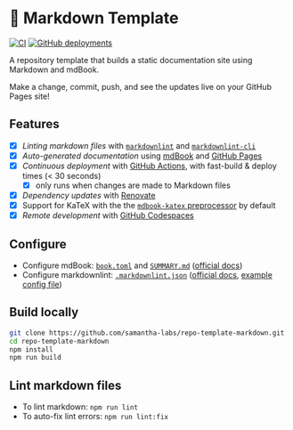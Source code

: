 # 📖 Markdown Template

[![CI](https://github.com/samantha-labs/repo-template-markdown/actions/workflows/ci.yml/badge.svg)](https://github.com/samantha-labs/repo-template-markdown/actions/workflows/ci.yml)
[![GitHub deployments](https://img.shields.io/github/deployments/samantha-labs/repo-template-markdown/github-pages?label=docs)](https://samantha-labs.github.io/repo-template-markdown/)

A repository template that builds a static documentation site using Markdown and mdBook.

Make a change, commit, push, and see the updates live on your GitHub Pages site!

## Features

- [x] *Linting markdown files* with [`markdownlint`](https://github.com/DavidAnson/markdownlint) and [`markdownlint-cli`](https://github.com/igorshubovych/markdownlint-cli)
- [x] *Auto-generated documentation* using [mdBook](https://github.com/rust-lang/mdBook) and [GitHub Pages](https://docs.github.com/en/pages)
- [x] *Continuous deployment* with [GitHub Actions](https://github.com/features/actions), with fast-build & deploy times (< 30 seconds)
  - [x] only runs when changes are made to Markdown files
- [x] *Dependency updates* with [Renovate](https://github.com/marketplace/renovate)
- [x] Support for KaTeX with the the [`mdbook-katex` preprocessor](https://github.com/lzanini/mdbook-katex) by default
- [x] *Remote development* with [GitHub Codespaces](https://github.com/features/codespaces)

## Configure

- Configure mdBook: [`book.toml`](./book.toml) and [`SUMMARY.md`](./src/SUMMARY.md) ([official docs](https://rust-lang.github.io/mdBook/format/configuration/index.html))
- Configure markdownlint: [`.markdownlint.json`](./.markdownlint.json) ([official docs](https://github.com/DavidAnson/markdownlint#optionsconfig), [example config file](https://github.com/DavidAnson/markdownlint/blob/main/schema/.markdownlint.jsonc))

## Build locally

```bash
git clone https://github.com/samantha-labs/repo-template-markdown.git
cd repo-template-markdown
npm install
npm run build
```

## Lint markdown files

- To lint markdown: `npm run lint`
- To auto-fix lint errors: `npm run lint:fix`
